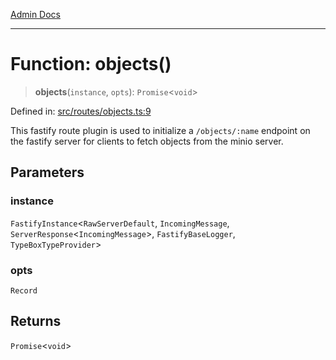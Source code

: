 [Admin Docs](/)

***

# Function: objects()

> **objects**(`instance`, `opts`): `Promise`\<`void`\>

Defined in: [src/routes/objects.ts:9](https://github.com/PalisadoesFoundation/talawa-api/blob/4f56a5331bd7a5f784e82913103662f37b427f3e/src/routes/objects.ts#L9)

This fastify route plugin is used to initialize a `/objects/:name` endpoint on the fastify server for clients to fetch objects from the minio server.

## Parameters

### instance

`FastifyInstance`\<`RawServerDefault`, `IncomingMessage`, `ServerResponse`\<`IncomingMessage`\>, `FastifyBaseLogger`, `TypeBoxTypeProvider`\>

### opts

`Record`

## Returns

`Promise`\<`void`\>
